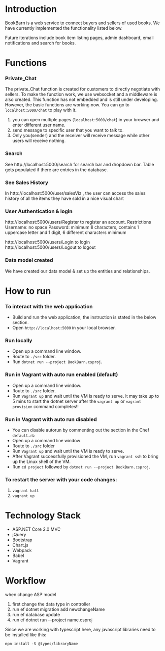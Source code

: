 # Introduction
BookBarn is a web service to connect buyers and sellers of used books. We have currently implemented the functionality listed below.

Future iterations include book item listing pages, admin dashboard, email notifications and search for books.

# Functions

### Private_Chat
The private_Chat function is created for customers to directly negotiate with sellers. To make the function work, we use websocket and a middleware is also created. This function has not embedded and is still under developing. However, the basic functions are working now. You can go to `localhost:5000/chat` to play with it.
1. you can open multiple pages (`localhost:5000/chat`) in your browser and enter different user name.
2. send message to specific user that you want to talk to.
3. Only you(sender) and the receiver will receive message while other users will receive nothing.

### Search
See http://localhost:5000/search for search bar and dropdown bar. Table gets populated if there are entries in the database.

### See Sales History
In http://localhost:5000/user/salesViz , the user can access the sales history of all the items they have sold in a nice visual chart

### User Authentication & login
http://localhost:5000/users/Register to register an account.
    Restrictions
        Username: no space
        Password: minimum 8 characters, contains 1 uppercase letter and 1 digit, 6 different characters minimum

http://localhost:5000/users/Login to login
http://localhost:5000/users/Logout to logout

### Data model created
We have created our data model & set up the entities and relationships.

# How to run
### To interact with the web application
 - Build and run the web application, the instruction is stated in the below section.
 - Open `http://localhost:5000` in your local browser.

### Run locally
 - Open up a command line window.
 - Route to `./src` folder.
 - Run `dotnet run --project BookBarn.csproj`.

### Run in Vagrant with auto run enabled (default)
 - Open up a command line window.
 - Route to `./src` folder.
 - Run `Vagrant up` and wait until the VM is ready to serve.
   It may take up to 5 mins to start the dotnet server after the `vagrant up` or `vagrant provision` command completes!!

### Run in Vagrant with auto run disabled
 - You can disable autorun by commenting out the section in the Chef `default.rb`
 - Open up a command line window
 - Route to `./src` folder
 - Run `Vagrant up` and wait until the VM is ready to serve.
 - After Vagrant successfully provisioned the VM, run `vagrant ssh` to bring up the Linux shell of the VM.
 - Run `cd project` followed by `dotnet run --project BookBarn.csproj`.

### To restart the server with your code changes:
1. `vagrant halt`
2. `vagrant up`

# Technology Stack
 - ASP.NET Core 2.0 MVC
 - jQuery
 - Bootstrap
 - Chart.js
 - Webpack
 - Babel
 - Vagrant

# Workflow

when change ASP model

1. first change the data type in controller
2. run ef dotnet migration add newchangeName
3. run ef database update
4. run ef dotnet run --project name.csproj

Since we are working with typescript here, any javascript libraries need to be installed like this:

    npm install -S @types/libraryName
